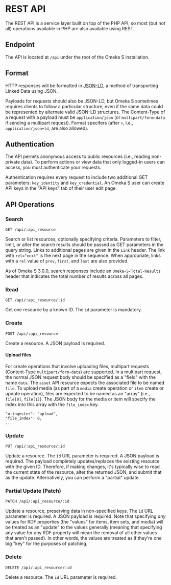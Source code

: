 # REST API

The REST API is a service layer built on top of the PHP API, so most (but not all)
operations available in PHP are also available using REST.

## Endpoint

The API is located at `/api` under the root of the Omeka S installation.

## Format

HTTP responses will be formatted in [JSON-LD](http://json-ld.org/), a method of
transporting Linked Data using JSON.

Payloads for requests should also be JSON-LD, but Omeka S sometimes requires clients
to follow a particular structure, even if the same data could be represented by
alternate valid JSON-LD structures. The Content-Type of a request with a payload
must be `application/json` (or `multipart/form-data` if sending a multipart request).
Format specifers (after `+`, i.e., `application/json+ld`, are also allowed).

## Authentication

The API permits anonymous access to public resources (i.e., reading non-private
data). To perform actions or view data that only logged-in users can access, you
must authenticate your requests.

Authentication requires every request to include two additional GET parameters:
`key_identity` and `key_credential`. An Omeka S user can create API keys in the
"API keys" tab of their user edit page.

## API Operations

### Search

```http
GET /api/:api_resource
```

Search or list resources, optionally specifying criteria. Parameters to filter,
limit, or alter the search results should be passed as GET parameters in the query
string. Links to additional pages are given in the `Link` header. The link with
`rel="next"` is the next page in the sequence. When appropriate, links with a `rel`
value of `prev`, `first`, and `last` are also provided.

As of Omeka S 3.0.0, search responses include an `Omeka-S-Total-Results` header
that indicates the total number of results across all pages.

### Read

```http
GET /api/:api_resource/:id
```

Get one resource by a known ID. The `id` parameter is mandatory.

### Create

```http
POST /api/:api_resource
```

Create a resource. A JSON payload is required.

#### Upload files

For create operations that involve uploading files, multipart requests (Content-Type
`multipart/form-data`) are supported. In a multipart request, the normal JSON request
body should be specified as a "field" with the name `data`. The `asset` API resource
expects the associated file to be named `file`. To upload media (as part of a `media`
create operation or `item` create or update operation), files are expected to be
named as an "array" (i.e., `file[0]`, `file[1]`). The JSON body for the media or
item will specify the index into this array with the `file_index` key.

```
"o:ingester": "upload",
"file_index": 0,
...
```
### Update

```http
PUT /api/:api_resource/:id
```

Update a resource. The `id` URL parameter is required. A JSON payload is required.
The payload completely updates/replaces the existing resource with the given ID.
Therefore, if making changes, it's typically wise to read the current state of the
resource, alter the returned JSON, and submit that as the update. Alternatively,
you can perform a "partial" update.

### Partial Update (Patch)

```http
PATCH /api/:api_resource/:id
```

Update a resource, preserving data in non-specified keys. The `id` URL parameter
is required. A JSON payload is required. Note that specifying _any_ values for RDF
properties (the "values" for items, item sets, and media) will be treated as an
"update" to the values generally (meaning that specifying any value for any RDF
property will mean the removal of all other values that aren't passed). In other
words, the values are treated as if they're one big "key" for the purposes of patching.

### Delete

```http
DELETE /api/:api_resource/:id
```

Delete a resource. The `id` URL parameter is required.

